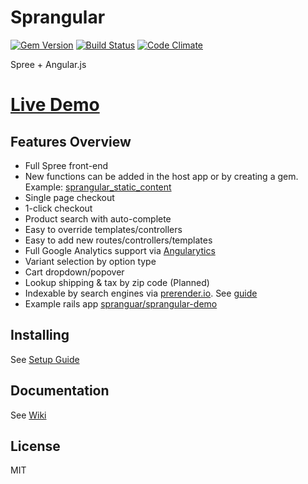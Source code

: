 # Sprangular

[![Gem Version](https://badge.fury.io/rb/sprangular.svg)](http://badge.fury.io/rb/sprangular)
[![Build Status](https://api.travis-ci.org/sprangular/sprangular.png)](https://travis-ci.org/sprangular/sprangular)
[![Code Climate](https://codeclimate.com/github/sprangular/sprangular.png)](https://codeclimate.com/github/sprangular/sprangular)

Spree + Angular.js

# [Live Demo](http://sprangular-demo.herokuapp.com)

## Features Overview

- Full Spree front-end
- New functions can be added in the host app or by creating a gem.
  Example: [sprangular_static_content](https://github.com/sprangular/sprangular_static_content)
- Single page checkout
- 1-click checkout
- Product search with auto-complete
- Easy to override templates/controllers
- Easy to add new routes/controllers/templates
- Full Google Analytics support via [Angularytics](https://github.com/mgonto/angularytics)
- Variant selection by option type
- Cart dropdown/popover
- Lookup shipping & tax by zip code (Planned)
- Indexable by search engines via [prerender.io](http://prerender.io). See [guide](https://github.com/sprangular/sprangular/wiki/prerendering)
- Example rails app [spranguar/sprangular-demo](https://github.com/sprangular/sprangular-demo)

## Installing

See [Setup Guide](https://github.com/sprangular/sprangular/wiki/setup-guide)

## Documentation

See [Wiki](https://github.com/sprangular/sprangular/wiki)

## License

MIT

